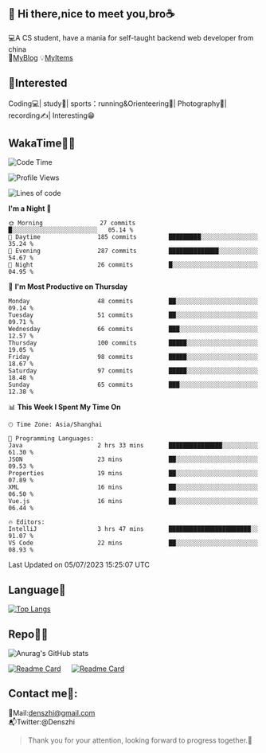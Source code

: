 👋 Hi there,nice to meet you,bro☕
---
💻A CS student, have a mania for self-taught backend web developer from china   
👣[MyBlog](https://github.com/HealUP/MyBlog)
💡[MyItems](https://healup.github.io/)

 <!-- waka-box start -->
 <!-- waka-box end -->
 
🧲**Interested**
--
Coding💻| study📖| sports：running&Orienteering🏃‍| Photography📸| recording✍️| Interesting😁

WakaTime👨‍💻
---
<!--START_SECTION:waka-->
![Code Time](http://img.shields.io/badge/Code%20Time-229%20hrs%2052%20mins-blue)

![Profile Views](http://img.shields.io/badge/Profile%20Views-6-blue)

![Lines of code](https://img.shields.io/badge/From%20Hello%20World%20I%27ve%20Written-166.8%20thousand%20lines%20of%20code-blue)

**I'm a Night 🦉** 

```text
🌞 Morning                27 commits          █░░░░░░░░░░░░░░░░░░░░░░░░   05.14 % 
🌆 Daytime                185 commits         █████████░░░░░░░░░░░░░░░░   35.24 % 
🌃 Evening                287 commits         ██████████████░░░░░░░░░░░   54.67 % 
🌙 Night                  26 commits          █░░░░░░░░░░░░░░░░░░░░░░░░   04.95 % 
```
📅 **I'm Most Productive on Thursday** 

```text
Monday                   48 commits          ██░░░░░░░░░░░░░░░░░░░░░░░   09.14 % 
Tuesday                  51 commits          ██░░░░░░░░░░░░░░░░░░░░░░░   09.71 % 
Wednesday                66 commits          ███░░░░░░░░░░░░░░░░░░░░░░   12.57 % 
Thursday                 100 commits         █████░░░░░░░░░░░░░░░░░░░░   19.05 % 
Friday                   98 commits          █████░░░░░░░░░░░░░░░░░░░░   18.67 % 
Saturday                 97 commits          █████░░░░░░░░░░░░░░░░░░░░   18.48 % 
Sunday                   65 commits          ███░░░░░░░░░░░░░░░░░░░░░░   12.38 % 
```


📊 **This Week I Spent My Time On** 

```text
🕑︎ Time Zone: Asia/Shanghai

💬 Programming Languages: 
Java                     2 hrs 33 mins       ███████████████░░░░░░░░░░   61.30 % 
JSON                     23 mins             ██░░░░░░░░░░░░░░░░░░░░░░░   09.53 % 
Properties               19 mins             ██░░░░░░░░░░░░░░░░░░░░░░░   07.89 % 
XML                      16 mins             ██░░░░░░░░░░░░░░░░░░░░░░░   06.50 % 
Vue.js                   16 mins             ██░░░░░░░░░░░░░░░░░░░░░░░   06.44 % 

🔥 Editors: 
IntelliJ                 3 hrs 47 mins       ███████████████████████░░   91.07 % 
VS Code                  22 mins             ██░░░░░░░░░░░░░░░░░░░░░░░   08.93 % 
```


 Last Updated on 05/07/2023 15:25:07 UTC
<!--END_SECTION:waka-->

Language🚀
---
[![Top Langs](https://github-readme-stats.vercel.app/api/top-langs/?username=HealUP&layout=compact&hide_border=true)](https://github.com/HealUP)

Repo🧑‍💻
---
![Anurag's GitHub stats](https://github-readme-stats.vercel.app/api?username=HealUP&count_private=true&show_icons=true&theme=gruvbox&hide_border=true) 

[![Readme Card](https://github-readme-stats.vercel.app/api/pin/?username=HealUP&repo=InternetEy&theme=transparent)](https://github.com/HealUP/InternetEy) &emsp;
[![Readme Card](https://github-readme-stats.vercel.app/api/pin/?username=HealUP&repo=CampusExperience&theme=transparent)](https://github.com/HealUP/CampusExperience)


Contact me📱:
---
📮Mail:denszhi@gmail.com  
📬Twitter:@Denszhi  

> Thank you for your attention, looking forward to progress together.🎉
